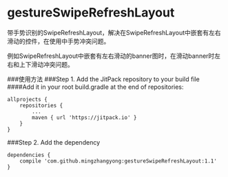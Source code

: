 # gestureSwipeRefreshLayout

带手势识别的SwipeRefreshLayout，解决在SwipeRefreshLayout中嵌套有左右滑动的控件，在使用中手势冲突问题。

例如SwipeRefreshLayout中嵌套有左右滑动的banner图时，在滑动banner时左右和上下滑动冲突问题。

###使用方法
###Step 1. Add the JitPack repository to your build file
####Add it in your root build.gradle at the end of repositories:

	allprojects {
		repositories {
			...
			maven { url 'https://jitpack.io' }
		}
	}
###Step 2. Add the dependency

	dependencies {
		compile 'com.github.mingzhangyong:gestureSwipeRefreshLayout:1.1'
	}
